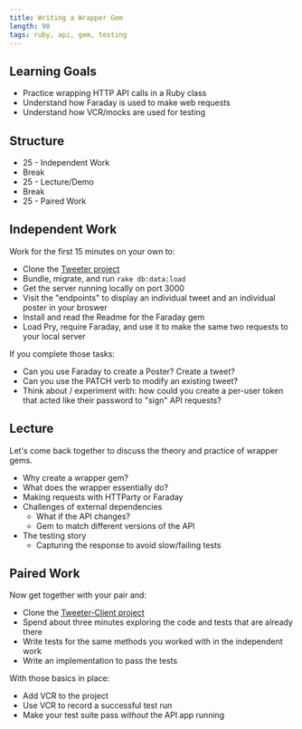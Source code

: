 ```yaml
---
title: Writing a Wrapper Gem
length: 90
tags: ruby, api, gem, testing
---
```


## Learning Goals

* Practice wrapping HTTP API calls in a Ruby class
* Understand how Faraday is used to make web requests
* Understand how VCR/mocks are used for testing

## Structure

* 25 - Independent Work
* Break
* 25 - Lecture/Demo
* Break
* 25 - Paired Work

## Independent Work

Work for the first 15 minutes on your own to:

* Clone the [Tweeter project](https://github.com/turingschool-examples/tweeter)
* Bundle, migrate, and run `rake db:data:load`
* Get the server running locally on port 3000
* Visit the "endpoints" to display an individual tweet and an individual poster in your broswer
* Install and read the Readme for the Faraday gem
* Load Pry, require Faraday, and use it to make the same two requests to your local server

If you complete those tasks:

* Can you use Faraday to create a Poster? Create a tweet?
* Can you use the PATCH verb to modify an existing tweet?
* Think about / experiment with: how could you create a per-user token that acted like their password to "sign" API requests?

## Lecture

Let's come back together to discuss the theory and practice of wrapper gems.

* Why create a wrapper gem?
* What does the wrapper essentially do?
* Making requests with HTTParty or Faraday
* Challenges of external dependencies
  * What if the API changes?
  * Gem to match different versions of the API
* The testing story
  * Capturing the response to avoid slow/failing tests

## Paired Work

Now get together with your pair and:

* Clone the [Tweeter-Client project](https://github.com/turingschool-examples/tweeter-client)
* Spend about three minutes exploring the code and tests that are already there
* Write tests for the same methods you worked with in the independent work
* Write an implementation to pass the tests

With those basics in place:

* Add VCR to the project
* Use VCR to record a successful test run
* Make your test suite pass *without* the API app running
